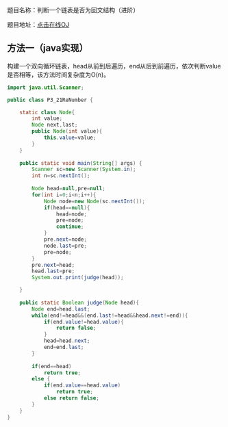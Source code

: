 题目名称：判断一个链表是否为回文结构（进阶）

题目地址：[点击在线OJ](https://www.nowcoder.com/practice/cdef686631204f079b8f36fe99602fca?tpId=101&tqId=33180&rp=1&ru=%2Fta%2Fprogrammer-code-interview-guide&qru=%2Fta%2Fprogrammer-code-interview-guide%2Fquestion-ranking&tab=answerKey)



## 方法一（java实现）

构建一个双向循环链表，head从前到后遍历，end从后到前遍历，依次判断value是否相等，该方法时间复杂度为O(n)。

```java
import java.util.Scanner;

public class P3_21ReNumber {

	static class Node{
		int value;
		Node next,last;
		public Node(int value){
			this.value=value;
		}
	}
	 
	public static void main(String[] args) {
		Scanner sc=new Scanner(System.in);
		int n=sc.nextInt();
		
		Node head=null,pre=null;
		for(int i=0;i<n;i++){
			Node node=new Node(sc.nextInt());
			if(head==null){
				head=node;
				pre=node;
				continue;
			}
			pre.next=node;
			node.last=pre;
			pre=node;
		}
		pre.next=head;
		head.last=pre;
		System.out.print(judge(head));

	}
	
	public static Boolean judge(Node head){
		Node end=head.last;
		while(end!=head&&(end.last!=head&&head.next!=end)){
			if(end.value!=head.value){
				return false;
			}
			head=head.next;
			end=end.last;
		}
		
		if(end==head)
			return true;
		else {
			if(end.value==head.value)
				return true;
			else return false;
		}
	}
}
```



